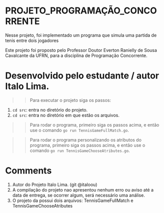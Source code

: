 # PROJETO_PROGRAMAÇÃO_CONCORRENTE

Nesse projeto, foi implementado um programa que simula uma partida de tenis entre dois jogadores 

Este projeto foi proposto pelo Professor Doutor Everton Ranielly de Sousa Cavalcante da UFRN, para a disciplina de Programação Concorrente.

# Desenvolvido pelo estudante / autor Italo Lima.

>> Para executar o projeto siga os passos:

1. `cd src`: entra no diretório do projeto.
2. `cd src`: entra no diretório em que estão os arquivos.

>> Para rodar o programa, primeiro siga os passos acima, e então use o comando `go run TennisGameFullMatch.go`.

>> Para rodar o programa personalizando os atributos do programa, primeiro siga os passos acima, e então use o comando `go run TennisGameChooseAtributes.go`.

# Comments

1. Autor do Projeto Italo Lima. (git @italoou)
2. A compilação do projeto nao apresentou nenhum erro ou aviso até a data de entrega, se ocorrer algum, será necessário uma análise.
3. O projeto da possui dois arquivos: TennisGameFullMatch e TennisGameChooseAtributes
        